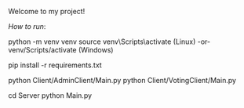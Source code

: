 Welcome to my project!

_How to run_:

python -m venv venv
source venv\Scripts\activate   (Linux)
 -or-
venv/Scripts/activate  (Windows)

pip install -r requirements.txt

python Client/AdminClient/Main.py
python Client/VotingClient/Main.py

cd Server
python Main.py
